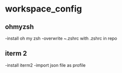 # workspace_config
## ohmyzsh
-install oh my zsh
-overwrite ~.zshrc with .zshrc in repo

## iterm 2
-install iterm2
-import json file as profile
